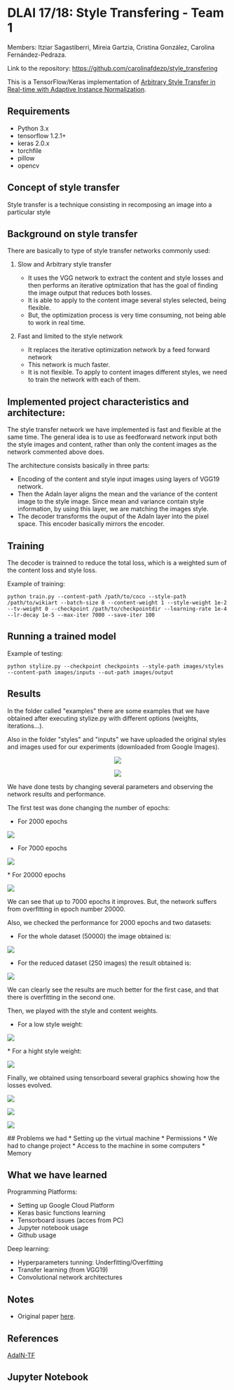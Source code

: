 # DLAI 17/18: Style Transfering - Team 1 

Members: Itziar Sagastiberri, Mireia Gartzia, Cristina González, Carolina Fernández-Pedraza.

Link to the repository: https://github.com/carolinafdezp/style_transfering

This is a TensorFlow/Keras implementation of [Arbitrary Style Transfer in Real-time with Adaptive Instance Normalization](https://arxiv.org/abs/1703.06868).


## Requirements

* Python 3.x
* tensorflow 1.2.1+
* keras 2.0.x
* torchfile
* pillow
* opencv

## Concept of style transfer

Style transfer is a technique consisting in recomposing an image into a particular style

## Background on style transfer

There are basically to type of style transfer networks commonly used:

1. Slow and Arbitrary style transfer
	- It uses the VGG network to extract the content and style losses and then performs an iterative optmization that has 		the goal of finding the image output that reduces both losses.
	- It is able to apply to the content image several styles selected, being flexible.
	- But, the optimization process is very time consuming, not being able to work in real time.

2. Fast and limited to the style network
	- It replaces the iterative optimization network by a feed forward network
	- This network is much faster.
	- It is not flexible. To apply to content images different styles, we need to train the network with each of them.

## Implemented project characteristics and architecture:

The style transfer network we have implemented is fast and flexible at the same time.
The general idea is to use as feedforward network input both the style images and content, rather than only the content images as the network commented above does.

The architecture consists basically in three parts:
* Encoding of the content and style input images using layers of VGG19 network.
* Then the AdaIn layer aligns the mean and the variance of the content image to the style image. Since mean and 	    variance contain style information, by using this layer, we are matching the images style.
* The decoder transforms the ouput of the AdaIn layer into the pixel space. This encoder basically mirrors the 	   	     encoder.


## Training

The decoder is trainned to reduce the total loss, which is a weighted sum of the content loss and style loss.

Example of training:

`python train.py --content-path /path/to/coco --style-path /path/to/wikiart --batch-size 8 --content-weight 1 --style-weight 1e-2 --tv-weight 0 --checkpoint /path/to/checkpointdir --learning-rate 1e-4 --lr-decay 1e-5 --max-iter 7000 --save-iter 100`

## Running a trained model

Example of testing:

`python stylize.py --checkpoint checkpoints --style-path images/styles --content-path images/inputs --out-path images/output`

## Results
In the folder called "examples" there are some examples that  we have obtained after executing stylize.py with different options (weights, iterations...).

Also in the folder "styles" and "inputs" we have uploaded the original styles and images used for our experiments (downloaded from Google Images).

<p align='center'>
	<img src='examples/vangogh.jpg'>
</p>

<p align='center'>
	<img src='examples/picasso.jpg'>
</p>

We have done tests by changing several parameters and observing the network results and performance.

The first test was done changing the number of epochs:
* For 2000 epochs
<p align='left'>
	<img src='examples/outputs/outputs2.2/harry_potter_leonid_afremov.jpg'>
</p>

* For 7000 epochs
<p align='left'>
	<img src='examples/outputs/outputs2.1/harry_potter_leonid_afremov.jpg'>
</p>
* For 20000 epochs
<p align='left'>
	<img src='examples/outputs/outputs2.4/harry_potter_leonid_afremov.jpg'>
</p>

We can see that up to 7000 epochs it improves. But, the network suffers from overfitting in epoch number 20000.


Also, we checked the performance for 2000 epochs and two datasets:
* For the whole dataset (50000) the image obtained is:
<p align='left'>
	<img src='examples/outputs/outputs2.2/harry_potter_leonid_afremov.jpg'>
</p>

* For the reduced dataset (250 images) the result obtained is:
<p align='left'>
	<img src='examples/outputs/output2.3/harry_potter_leonid_afremov.jpg'>
</p>

We can clearly see the results are much better for the first case, and that there is overfitting in the second one.


Then, we played with the style and content weights.
* For a low style weight:
<p align='left'>
	<img src='examples/outputs/outputs1.2/livingroom_kandinsky.png'>
</p>
* For a hight style weight:
<p align='left'>
	<img src='examples/outputs/outputs1.3/livingroom_kandinsky.png'>
</p>

Finally, we obtained using tensorboard several graphics showing how the losses evolved.
<p align='left'>
	<img src='losses/Captura de pantalla 2017-12-11 a las 19.36.14.png'>
</p>
<p align='left'>
	<img src='losses/Captura de pantalla 2017-12-11 a las 19.36.14.png'>
</p>
<p align='left'>
	<img src='losses/Captura de pantalla 2017-12-11 a las 19.36.14.png'>
</p>
## Problems we had
* Setting up the virtual machine
* Permissions
* We had to change project
* Access to the machine in some computers
* Memory


## What we have learned
Programming Platforms:
* Setting up Google Cloud Platform
* Keras basic functions learning
* Tensorboard issues (acces from PC)
* Jupyter notebook usage
* Github usage

Deep learning:
* Hyperparameters tunning: Underfitting/Overfitting
* Transfer learning (from VGG19)
* Convolutional network architectures


## Notes

* Original paper [here](https://distill.pub/2016/deconv-checkerboard/).


## References
[AdaIN-TF](https://github.com/eridgd/AdaIN-TF)

## Jupyter Notebook
